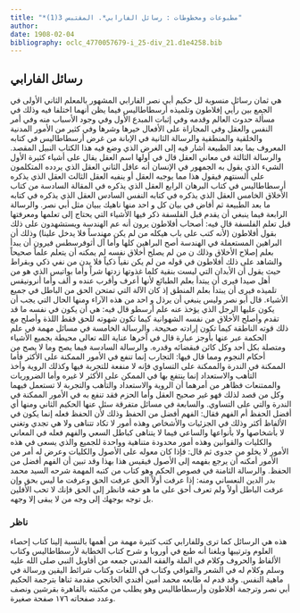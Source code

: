 ```yaml
---
title: "*مطبوعات ومخطوطات : رسائل الفارابي*. المقتبس 3(1)"
author: 
date: 1908-02-04
bibliography: oclc_4770057679-i_25-div_21.d1e4258.bib
---
```




##  رسائل الفارابي 


 هي ثمان رسائل منسوبة لل  حكيم أبي نصر الفارابي  المشهور بالمعلم الثاني الأولى في الجمع بين رأيي إفلاطون وتلميذه أرسطاطاليس فيما يظن أنهما اختلفا فيه وذلك في مسألة حدوث   العالم وقدمه وفي إثبات المبدع الأول وفي وجود الأسباب منه وفي أمر النفس والعقل وفي المجازاة على الأفعال خيرها وشرها وفي كثير من الأمور المدنية والخلقية   والمنطقية والرسالة الثانية في الإبانة من غرض أرسطاطاليس في كتابه المعروف بما بعد الطبيعة أشار فيه إلى الغرض الذي وضع فيه هذا الكتاب النبيل المقصد. والرسالة الثالثة في معاني العقل قال في أولها اسم العقل يقال على أشياء كثيرة الأول الشيء الذي يقول به الجمهور في الإنسان أنه عاقل الثاني العقل الذي يردده المتكلمون على ألسنتهم فيقول هذا مما يوجبه العقل أو ينفيه العقل الثالث العقل الذي يذكره أرسطاطاليس في كتاب البرهان الرابع العقل الذي يذكره في المقالة السادسة من كتاب الأخلاق الخامس العقل الذي يذكره في كتابه النفس السادس العقل الذي يذكره في كتابه ما بعد الطبيعة ثم أفاض في بيان كل و  احد  منها ناهيك ببيان مثل أبي نصر. والرسالة الرابعة فيما ينبغي أن يقدم قبل الفلسفة ذكر فيها الأشياء التي يحتاج إلى تعلمها ومعرفتها قبل تعلم الفلسفة قال فيه: أصحاب أفلاطون يرون أنه عم الهندسة ويستشهدون على ذلك بقول أفلاطون (لأنه كتب على باب هيكله من لم يكن مهندساً فلا يدخل علينا) وذلك أن البراهين المستعملة في الهندسة أصح البراهين كلها وأما آل أثوفرسطس فيرون أن يبدأ بعلم إصلاح الأخلاق وذلك ن من لم يصلح أخلاق نفسه لم يمكنه أن يتعلم علماً صحيحاً والشاهد على ذلك أفلاطون في قوله من لم يكن نقياً ذكياً فلا يدن من نفي ذكي وبقراط حيث يقول أن الأبدان التي ليست بنقية كلما غذوتها زدتها شراً وأما بواتيس الذي هو من أهل صيدا فيرى أن يبتدأ بعلم الطبائع لأنها أعرف وأقرب عنده و  ألف  وأما أنرونيقس تلميذه فيرى أن يبتدأ بعلم المنطق إذ كان الآلة التي تمتحن الحق من الباطل في جميع الأشياء. قال أبو نصر وليس ينبغي أن يرذل و  احد  من هذه الآراء ومنها الحال التي يجب أن يكون عليها الرجل الذي يؤخذ عنه علم أرسطو قال فيه: هي أن يكون في نفسه ما قد تقدم وأصلح الأخلاق من نفسه الشهوانية كيما تكون شهوته للحق فقط اللذة وأصلح مع ذلك قوته الناطقة كيما تكون إرادته صحيحة. والرسالة الخامسة في مسائل مهمة في علم الحكمة عبر عنها بأوجز عبارة قال في آخرها عناية الله تعالى محيطة بجميع الأشياء ومتصلة بكل  أحد  وكل كائن فبقضائه وقدره. والرسالة السادسة فيما يصح وما لا يصح من أحكام النجوم ومما قال فيها: التجارب إنما تنفع في الأمور الممكنة على الأكثر فأما الممكنة في الندرة والممكنة على التساوي فإنه لا منفعة للتجربة فيها وكذلك الروية وأخذ التأهب والاستعداد إنما ينتفع بها في الممكن على الأكثر لا   غيره وأما   الضروريات والممتنعات فظاهر من أمرهما أن الروية والاستعداد والتأهب والتجربة لا تستعمل فيهما وكل من قصد لذلك فهو غير صحيح العقل وأما الحزم فقد تنفع به في الأمور الممكنة في الندرة والتي على التساوي. والسابعة في مسائل متفرقة سئل عنها الحكيم الثاني ومنها أي أفضل الحفظ أم الفهم فقال: الفهم أفضل من الحفظ وذلك لأن الحفظ فعله إنما يكون في الألفاظ أكثر وذلك في الجزئيات والأشخاص وهذه أمور لا تكاد تتناهى ولا هي تجدي وتغني لا بأشخاصها ولا بأنواعها والساعي فيما لا يتناهى كباطل السعي والفهم فعله في المعاني والكليات والقوانين وهذه أمور محدودة متناهية وواحدة للجميع والذي يسعى في هذه الأمور لا يخلو من جدوى ثم قال: فإذا كان معوله على الأصول والكليات وعرض له أمر من الأمور أمكنه أن يرجع بفهمه إلى الأصول فيقيس هذا بهذا وقد تبين أن الفهم أفضل من الحفظ. والرسالة الثامنة في فصوص الحكم وهو كتاب من كتبه المهمة شرحه السيد محمد بدر الدين النعساني ومنه: إذا عرفت أولاً الحق عرفت الحق وعرفت ما ليس بحق وإن عرفت الباطل أولاً ولم تعرف أحق على ما هو حقه فانظر إلى الحق فإنك لا تحب الأفلين بل توجه بوجهك إلى وجه من لا يبقى إلا وجهه. 


###  ناظر 


 هذه هي الرسائل كما ترى وللفارابي كتب كثيرة مهمة من أهمها بالنسبة إلينا كتاب إحصاء العلوم وترتيبها وبلغنا أنه طبع في أوروبا و  شرح كتاب الخطابة لأرسطاطاليس  وكتاب الألفاظ والحروف وكلام في الملة والفقه المدني جمعه من أقاويل النبي صلى الله عليه وسلم وكلام له في الشعر والقوافي وكتاب في اللغات وكتاب شرائط اليقين ورسالة في ماهية النفس. وقد قدم له طابعه  محمد أمين أفندي الخانجي  مقدمة ثناها بترجمة الحكيم أبي نصر وترجمة أفلاطون وأرسطاطاليس وهو يطلب من مكتبته بالقاهرة بقرشين ونصف وعدد صفحاته  ١٧٦  صفحة صغيرة. 
